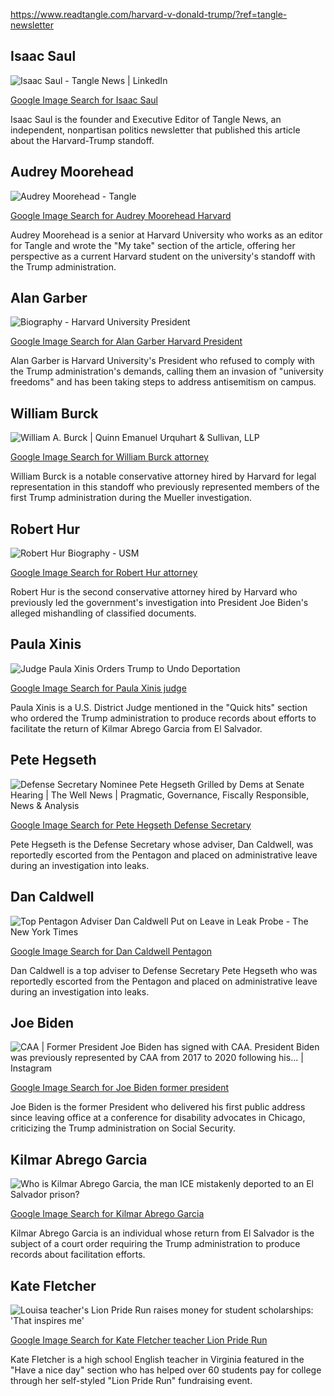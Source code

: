 

https://www.readtangle.com/harvard-v-donald-trump/?ref=tangle-newsletter







## Isaac Saul

![Isaac Saul - Tangle News | LinkedIn](https://media.licdn.com/dms/image/v2/D4E03AQGUxqz3nVLTkA/profile-displayphoto-shrink_200_200/profile-displayphoto-shrink_200_200/0/1669152393876?e=2147483647&v=beta&t=h6oJwohJtm7QtQh_y__5eRMcf6tHR0Ugl2w4vqYi2nc)

[Google Image Search for Isaac Saul](https://www.google.com/search?q=Isaac+Saul+Tangle+News&tbm=isch)

Isaac Saul is the founder and Executive Editor of Tangle News, an independent, nonpartisan politics newsletter that published this article about the Harvard-Trump standoff.

## Audrey Moorehead


![Audrey Moorehead - Tangle](https://www.readtangle.com/content/images/size/w600/2022/07/headshot.jpg)



[Google Image Search for Audrey Moorehead Harvard](https://www.google.com/search?q=Audrey+Moorehead+Harvard&tbm=isch)

Audrey Moorehead is a senior at Harvard University who works as an editor for Tangle and wrote the "My take" section of the article, offering her perspective as a current Harvard student on the university's standoff with the Trump administration.
## Alan Garber


![Biography - Harvard University President](https://www.harvard.edu/president/wp-content/uploads/sites/2/2024/08/1721_AlanGarber1989_final_resize.jpg?w=768&h=576&crop=1)





[Google Image Search for Alan Garber Harvard President](https://www.google.com/search?q=Alan+Garber+Harvard+President&tbm=isch)

Alan Garber is Harvard University's President who refused to comply with the Trump administration's demands, calling them an invasion of "university freedoms" and has been taking steps to address antisemitism on campus.

## William Burck


![William A. Burck | Quinn Emanuel Urquhart & Sullivan, LLP](https://www.quinnemanuel.com/media/oyfjzpqq/burck-bill-2021-alm-cropped.jpg)







[Google Image Search for William Burck attorney](https://www.google.com/search?q=William+Burck+attorney&tbm=isch)

William Burck is a notable conservative attorney hired by Harvard for legal representation in this standoff who previously represented members of the first Trump administration during the Mueller investigation.

## Robert Hur

![Robert Hur Biography - USM](https://www.usmd.edu/images/regents/RobertHur.jpg)

[Google Image Search for Robert Hur attorney](https://www.google.com/search?q=Robert+Hur+attorney&tbm=isch)

Robert Hur is the second conservative attorney hired by Harvard who previously led the government's investigation into President Joe Biden's alleged mishandling of classified documents.

## Paula Xinis






![Judge Paula Xinis Orders Trump to Undo Deportation](https://www.lawyer-monthly.com/wp-content/uploads/2025/04/Paula_Xinis.jpg)


















[Google Image Search for Paula Xinis judge](https://www.google.com/search?q=Paula+Xinis+judge&tbm=isch)

Paula Xinis is a U.S. District Judge mentioned in the "Quick hits" section who ordered the Trump administration to produce records about efforts to facilitate the return of Kilmar Abrego Garcia from El Salvador.

## Pete Hegseth



![Defense Secretary Nominee Pete Hegseth Grilled by Dems at Senate Hearing |  The Well News | Pragmatic, Governance, Fiscally Responsible, News & Analysis](https://encrypted-tbn0.gstatic.com/images?q=tbn:ANd9GcTjty6FFD_NEyLXjPHV7nRTWhO7mu3rDuwmow&s)





[Google Image Search for Pete Hegseth Defense Secretary](https://www.google.com/search?q=Pete+Hegseth+Defense+Secretary&tbm=isch)

Pete Hegseth is the Defense Secretary whose adviser, Dan Caldwell, was reportedly escorted from the Pentagon and placed on administrative leave during an investigation into leaks.

## Dan Caldwell


![Top Pentagon Adviser Dan Caldwell Put on Leave in Leak Probe - The New York  Times](https://static01.nyt.com/images/2025/04/15/multimedia/15dc-caldwell-topart-btlp/15dc-caldwell-topart-btlp-articleLarge.jpg?quality=75&auto=webp&disable=upscale)


[Google Image Search for Dan Caldwell Pentagon](https://www.google.com/search?q=Dan+Caldwell+Pentagon&tbm=isch)

Dan Caldwell is a top adviser to Defense Secretary Pete Hegseth who was reportedly escorted from the Pentagon and placed on administrative leave during an investigation into leaks.

## Joe Biden



![CAA | Former President Joe Biden has signed with CAA. President Biden was  previously represented by CAA from 2017 to 2020 following his... | Instagram](https://encrypted-tbn0.gstatic.com/images?q=tbn:ANd9GcR96elUVPv6fM82vCCrQPjZvzw3vVs3F_JTXg&s)




[Google Image Search for Joe Biden former president](https://www.google.com/search?q=Joe+Biden+former+president&tbm=isch)

Joe Biden is the former President who delivered his first public address since leaving office at a conference for disability advocates in Chicago, criticizing the Trump administration on Social Security.
## Kilmar Abrego Garcia


![Who is Kilmar Abrego Garcia, the man ICE mistakenly deported to an El  Salvador prison?](https://kutv.com/resources/media2/16x9/1280/1280/center/90/a2cc6386-eb10-43f3-be8c-cfae42ddfffc-KilmarAbregoGarcia1.png)



[Google Image Search for Kilmar Abrego Garcia](https://www.google.com/search?q=Kilmar+Abrego+Garcia&tbm=isch)

Kilmar Abrego Garcia is an individual whose return from El Salvador is the subject of a court order requiring the Trump administration to produce records about facilitation efforts.

## Kate Fletcher


![Louisa teacher's Lion Pride Run raises money for student scholarships:  'That inspires me'](https://ewscripps.brightspotcdn.com/dims4/default/17f8120/2147483647/strip/true/crop/1280x720+0+0/resize/1280x720!/quality/90/?url=http%3A%2F%2Fewscripps-brightspot.s3.amazonaws.com%2F7c%2Fdb%2F9d665088470fa39caa7e94adc66c%2Fnew-youtube-covers-nick-34.jpg)


[Google Image Search for Kate Fletcher teacher Lion Pride Run](https://www.google.com/search?q=Kate+Fletcher+teacher+Lion+Pride+Run&tbm=isch)

Kate Fletcher is a high school English teacher in Virginia featured in the "Have a nice day" section who has helped over 60 students pay for college through her self-styled "Lion Pride Run" fundraising event.


